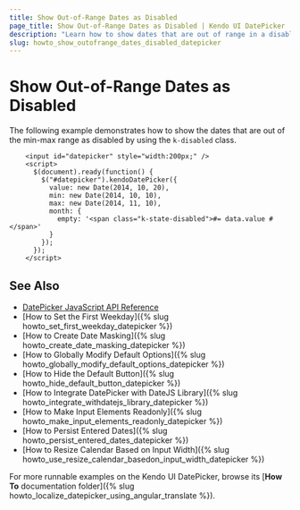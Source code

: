 ```yaml
---
title: Show Out-of-Range Dates as Disabled
page_title: Show Out-of-Range Dates as Disabled | Kendo UI DatePicker
description: "Learn how to show dates that are out of range in a disabled style in the Kendo UI datePicker widget."
slug: howto_show_outofrange_dates_disabled_datepicker
---
```


# Show Out-of-Range Dates as Disabled

The following example demonstrates how to show the dates that are out of the min-max range as disabled by using the `k-disabled` class.



```dojo
    <input id="datepicker" style="width:200px;" />
    <script>
      $(document).ready(function() {
        $("#datepicker").kendoDatePicker({
          value: new Date(2014, 10, 20),
          min: new Date(2014, 10, 10),
          max: new Date(2014, 11, 10),
          month: {
            empty: '<span class="k-state-disabled">#= data.value #</span>'
          }
        });
      });
    </script>
```

## See Also

* [DatePicker JavaScript API Reference](/api/javascript/ui/datepicker)
* [How to Set the First Weekday]({% slug howto_set_first_weekday_datepicker %})
* [How to Create Date Masking]({% slug howto_create_date_masking_datepicker %})
* [How to Globally Modify Default Options]({% slug howto_globally_modify_default_options_datepicker %})
* [How to Hide the Default Button]({% slug howto_hide_default_button_datepicker %})
* [How to Integrate DatePicker with DateJS Library]({% slug howto_integrate_withdatejs_library_datepicker %})
* [How to Make Input Elements Readonly]({% slug howto_make_input_elements_readonly_datepicker %})
* [How to Persist Entered Dates]({% slug howto_persist_entered_dates_datepicker %})
* [How to Resize Calendar Based on Input Width]({% slug howto_use_resize_calendar_basedon_input_width_datepicker %})

For more runnable examples on the Kendo UI DatePicker, browse its [**How To** documentation folder]({% slug howto_localize_datepicker_using_angular_translate %}).
